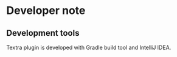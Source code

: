 # Developer note

## Development tools

Textra plugin is developed with Gradle build tool and IntelliJ IDEA. 
